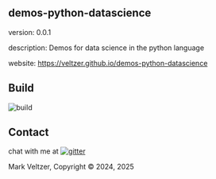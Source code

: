 ## demos-python-datascience

version: 0.0.1

description: Demos for data science in the python language

website: https://veltzer.github.io/demos-python-datascience

## Build

![build](https://github.com/veltzer/demos-python-datascience/workflows/build/badge.svg)


## Contact

chat with me at [![gitter](https://badges.gitter.im/Join%20Chat.svg)](https://gitter.im/veltzer/mark.veltzer)

Mark Veltzer, Copyright © 2024, 2025
